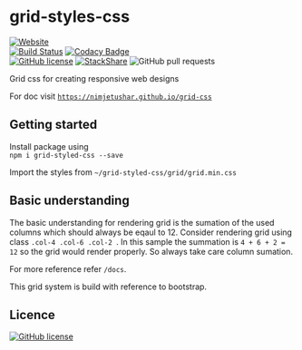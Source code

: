 # grid-styles-css

[![Website](https://img.shields.io/website-up-down-green-red/https/shields.io.svg?label=my-website)](https://nimjetushar.github.io/grid-css/)
<br/>
[![Build Status](https://tushar.semaphoreci.com/badges/grid-css/branches/master.svg?style=shields&key=dd5310cb-b34c-4e8e-a28b-ffe2d5a4f15d)](https://tushar.semaphoreci.com/projects/grid-css)
[![Codacy Badge](https://api.codacy.com/project/badge/Grade/200ab1bddb7641ae8a9c35b4389382ef)](https://www.codacy.com/app/tushar/grid-css?utm_source=github.com&amp;utm_medium=referral&amp;utm_content=nimjetushar/grid-css&amp;utm_campaign=Badge_Grade)
<br/>
[![GitHub license](https://img.shields.io/github/license/nimjetushar/grid-css.svg)](https://github.com/nimjetushar/grid-css/blob/master/LICENSE) 
[![StackShare](https://img.shields.io/badge/tech-stack-0690fa.svg?style=flat)](https://stackshare.io/nimjetushar/grid-css)
![GitHub pull requests](https://img.shields.io/github/issues-pr/nimjetushar/grid-css.svg)

Grid css for creating responsive web designs

For doc visit [`https://nimjetushar.github.io/grid-css`](https://nimjetushar.github.io/grid-css)

## Getting started

Install package using
<br>
``
npm i grid-styled-css --save
``

Import the styles from `~/grid-styled-css/grid/grid.min.css`

## Basic understanding

The basic understanding for rendering grid is the sumation of the used columns which should always be eqaul to 12.
Consider rendering grid using class ```.col-4 .col-6 .col-2 ```. In this sample the summation is ``` 4 + 6 + 2 = 12 ``` so the grid would render properly. So always take care column sumation.

For more reference refer ``` /docs ```.

This grid system is build with reference to bootstrap.

## Licence

[![GitHub license](https://img.shields.io/github/license/nimjetushar/grid-css.svg)](https://github.com/nimjetushar/grid-css/blob/master/LICENSE) 
